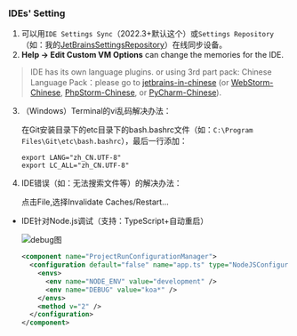 ### IDEs' Setting

1. 可以用`IDE Settings Sync`（2022.3+默认这个）或`Settings Repository`（如：我的[JetBrainsSettingsRepository](https://github.com/realgeoffrey/JetBrainsSettingsRepository)）在线同步设备。
2. **Help -> Edit Custom VM Options** can change the memories for the IDE.

>IDE has its own language plugins. or using 3rd part pack: Chinese Language Pack：please go to [jetbrains-in-chinese](https://github.com/pingfangx/jetbrains-in-chinese) (or [WebStorm-Chinese](https://github.com/ewen0930/WebStorm-Chinese), [PhpStorm-Chinese](https://github.com/ewen0930/PhpStorm-Chinese), or [PyCharm-Chinese](https://github.com/ewen0930/PyCharm-Chinese)).

3. （Windows）Terminal的vi乱码解决办法：

    在Git安装目录下的etc目录下的bash.bashrc文件（如：`C:\Program Files\Git\etc\bash.bashrc`），最后一行添加：

    ```text
    export LANG="zh_CN.UTF-8"
    export LC_ALL="zh_CN.UTF-8"
    ```
4. IDE错误（如：无法搜索文件等）的解决办法：

    点击File,选择Invalidate Caches/Restart...

- IDE针对Node.js调试（支持：TypeScript+自动重启）

    ![debug图](./images/ide-node-debug-1.png)

    ```xml
    <component name="ProjectRunConfigurationManager">
      <configuration default="false" name="app.ts" type="NodeJSConfigurationType" application-parameters="--project tsconfig.json" nameIsGenerated="true" node-parameters="$USER_HOME$/.nvm/versions/node/v14.17.5/bin/nodemon" path-to-js-file="app.ts" working-dir="$PROJECT_DIR$">
        <envs>
          <env name="NODE_ENV" value="development" />
          <env name="DEBUG" value="koa*" />
        </envs>
        <method v="2" />
      </configuration>
    </component>
    ```

